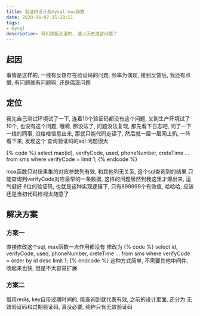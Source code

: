 ```yaml
---
title: 验证码设计及mysql max函数
date: 2020-06-07 15:28:51
tags: 
- mysql
description: 哥们我挺无语的, 遇上历史遗留问题了
---
```


## 起因
事情是这样的, 一线有反馈存在验证码的问题, 频率为偶现, 接到反馈后, 我还有点懵, 有问题就有问题嘛, 还是偶现问题

## 定位
我先自己测试环境试了一下, 连着10个验证码都没有这个问题, 又到生产环境试了10个, 也没有这个问题, 哦嗬, 那没法了, 问题没法复现, 那先看下日志吧, 问了一下一线的同事, 没给啥信息出来, 那就只能代码走读了, 然后就一层一层网上扒, 一阵看下来, 发现这个 查询验证码的sql 问题很大

{% code %}
 select max(id), verifyCode, used, phoneNumber, creteTime ...
 from sms where verifyCode =  limit 1;
{% endcode %}

max函数只对结果集的对应参数列有效, 和其他列无关系, 这个sql查询到的结果
只能查询到verifyCode对应最早的一条数据, 这样的问题居然到我这里才爆出来, 运气挺好
6位的验证码, 也就是这种实现逻辑下, 只有899999个有效值, 哈哈哈, 应该还是当初代码检视太随意了

## 解决方案
### 方案一
直接修改这个sql, max函数一点作用都没有
修改为
{% code %}
 select id, verifyCode, used, phoneNumber, creteTime ...
 from sms where verifyCode =  order by id desc limit 1;
{% endcode %}
这种方式简单, 不需要其他中间件, 改起来也快, 但是不太容易扩展
### 方案二
借用redis, key自带过期时间的, 能查询到就代表有效, 之前的设计里面, 还分为 无效验证码和过期验证码, 真没必要, 纯粹只有无效验证码
